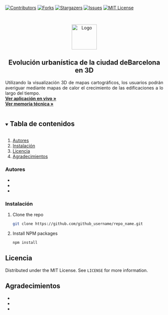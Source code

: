 <!-- PROJECT SHIELDS -->
<!--
*** I'm using markdown "reference style" links for readability.
*** Reference links are enclosed in brackets [ ] instead of parentheses ( ).
*** See the bottom of this document for the declaration of the reference variables
*** for contributors-url, forks-url, etc. This is an optional, concise syntax you may use.
*** https://www.markdownguide.org/basic-syntax/#reference-style-links
-->
[![Contributors][contributors-shield]][contributors-url]
[![Forks][forks-shield]][forks-url]
[![Stargazers][stars-shield]][stars-url]
[![Issues][issues-shield]][issues-url]
[![MIT License][license-shield]][license-url]

<!-- PROJECT LOGO -->
<br />
<p align="center">
  <a href="https://github.com/github_username/repo_name">
    <img src="https://www.uoc.edu/portal/system/modules/edu.uoc.presentations/resources/img/branding/logo-uoc-default.png_1618809817.png" alt="Logo" width="80" height="80">
  </a>

  <h2 align="center">Evolución urbanística de la ciudad deBarcelona en 3D </h2>
</p>

<p align="justify">
    Utilizando la visualización 3D de mapas cartográficos, los usuarios podrán averiguar mediante mapas de calor el crecimiento de las edificaciones a lo largo del tiempo.
    <br />
    <a href="https://github.com/github_username/repo_name"><strong>Ver aplicación en vivo »</strong></a>
    <br />
    <a href="https://github.com/github_username/repo_name"><strong>Ver memoria técnica »</strong></a>
</p>

<!-- TABLE OF CONTENTS -->
<details open="open">
  <summary><h2 style="display: inline-block">Tabla de contenidos</h2></summary>
  <ol>
    <li><a href="#Autores">Autores</a></li>
    <li><a href="#Instalación">Instalación</a></li>
    <li><a href="#Licencia">Licencia</a></li>
    <li><a href="#Agradecimientos">Agradecimientos</a></li>
  </ol>
</details>

### Autores

* []()
* []()
* []()


### Instalación

1. Clone the repo
   ```sh
   git clone https://github.com/github_username/repo_name.git
   ```
2. Install NPM packages
   ```sh
   npm install
   ```

<!-- LICENSE -->
## Licencia

Distributed under the MIT License. See `LICENSE` for more information.





<!-- ACKNOWLEDGEMENTS -->
## Agradecimientos

* []()
* []()
* []()





<!-- MARKDOWN LINKS & IMAGES -->
<!-- https://www.markdownguide.org/basic-syntax/#reference-style-links -->
[contributors-shield]: https://img.shields.io/github/contributors/flimasuoc/Barcelona-3D-Dist10.svg?style=for-the-badge
[contributors-url]: https://github.com/flimasuoc/Barcelona-3D-Dist10/graphs/contributors
[forks-shield]: https://img.shields.io/github/forks/flimasuoc/Barcelona-3D-Dist10.svg?style=for-the-badge
[forks-url]: https://github.com/flimasuoc/Barcelona-3D-Dist10/network/members
[stars-shield]: https://img.shields.io/github/stars/flimasuoc/Barcelona-3D-Dist10.svg?style=for-the-badge
[stars-url]: https://github.com/othneildrew/Best-README-Template/stargazers
[issues-shield]: https://img.shields.io/github/issues/flimasuoc/Barcelona-3D-Dist10.svg?style=for-the-badge
[issues-url]: https://github.com/flimasuoc/Barcelona-3D-Dist10/issues
[license-shield]: https://img.shields.io/github/license/flimasuoc/Barcelona-3D-Dist10.svg?style=for-the-badge
[license-url]: https://github.com/flimasuoc/Barcelona-3D-Dist10/blob/main/LICENSE
